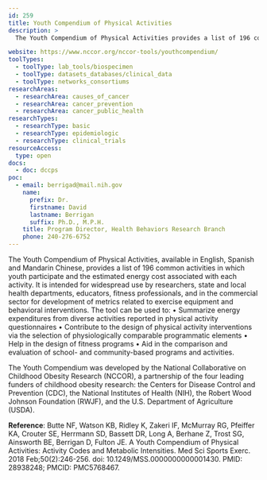 ```yaml
---
id: 259
title: Youth Compendium of Physical Activities
description: >
  The Youth Compendium of Physical Activities provides a list of 196 common activities in which youth participate and the estimated energy cost associated with each activity. This tool was developed by the National Collaborative on Childhood Obesity Research (NCCOR), a public-private partnership

website: https://www.nccor.org/nccor-tools/youthcompendium/
toolTypes:
  - toolType: lab_tools/biospecimen
  - toolType: datasets_databases/clinical_data
  - toolType: networks_consortiums
researchAreas:
  - researchArea: causes_of_cancer
  - researchArea: cancer_prevention
  - researchArea: cancer_public_health
researchTypes:
  - researchType: basic
  - researchType: epidemiologic
  - researchType: clinical_trials
resourceAccess:
  type: open
docs:
  - doc: dccps
poc:
  - email: berrigad@mail.nih.gov
    name:
      prefix: Dr.
      firstname: David
      lastname: Berrigan
      suffix: Ph.D., M.P.H.
    title: Program Director, Health Behaviors Research Branch
    phone: 240-276-6752
---
```

The Youth Compendium of Physical Activities, available in English, Spanish and Mandarin Chinese, provides a list of 196 common activities in which youth participate and the estimated energy cost associated with each activity. It is intended for widespread use by researchers, state and local health departments, educators, fitness professionals, and in the commercial sector for development of metrics related to exercise equipment and behavioral interventions. The tool can be used to: • Summarize energy expenditures from diverse activities reported in physical activity questionnaires • Contribute to the design of physical activity interventions via the selection of physiologically comparable programmatic elements • Help in the design of fitness programs • Aid in the comparison and evaluation of school- and community-based programs and activities.


The Youth Compendium was developed by the National Collaborative on Childhood Obesity Research (NCCOR), a partnership of the four leading funders of childhood obesity research: the Centers for Disease Control and Prevention (CDC), the National Institutes of Health (NIH), the Robert Wood Johnson Foundation (RWJF), and the U.S. Department of Agriculture (USDA).


**Reference**: Butte NF, Watson KB, Ridley K, Zakeri IF, McMurray RG, Pfeiffer KA, Crouter SE, Herrmann SD, Bassett DR, Long A, Berhane Z, Trost SG, Ainsworth BE, Berrigan D, Fulton JE. A Youth Compendium of Physical Activities: Activity Codes and Metabolic Intensities. Med Sci Sports Exerc. 2018 Feb;50(2):246-256. doi: 10.1249/MSS.0000000000001430. PMID: 28938248; PMCID: PMC5768467.